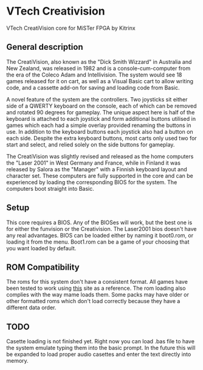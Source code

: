 # VTech Creativision

VTech CreatiVision core for MiSTer FPGA by Kitrinx

## General description
The CreatiVision, also known as the "Dick Smith Wizzard" in Australia and New Zealand, was released in 1982 and is a console-cum-computer from the era of the Coleco Adam and Intellivision. The system would see 18 games released for it on cart, as well as a Visual Basic cart to allow writing code, and a cassette add-on for saving and loading code from Basic.

A novel feature of the system are the controllers. Two joysticks sit either side of a QWERTY keyboard on the console, each of which can be removed and rotated 90 degrees for gameplay. The unique aspect here is half of the keyboard is attached to each joystick and form additional buttons utilised in games which each had a simple overlay provided renaming the buttons in use. In addition to the keyboard buttons each joystick also had a button on each side. Despite the extra keyboard buttons, most carts only used two for start and select, and relied solely on the side buttons for gameplay.

The CreatiVision was slightly revised and released as the home computers the "Laser 2001" in West Germany and France, while in Finland it was released by Salora as the "Manager" with a Finnish keyboard layout and character set. These computers are fully supported in the core and can be experienced by loading the corresponding BIOS for the system. The computers boot straight into Basic.

## Setup
This core requires a BIOS. Any of the BIOSes will work, but the best one is for either the funvision or the Creativision. The Laser2001 bios doesn't have any real advantages. BIOS can be loaded either by naming it boot0.rom, or loading it from the menu. Boot1.rom can be a game of your choosing that you want loaded by default.

## ROM Compatibility
The roms for this system don't have a consistent format. All games have been tested to work using [this](http://www.madrigaldesign.it/creativemu/news.php) site as a reference. The rom loading also complies with the way mame loads them. Some packs may have older or other formatted roms which don't load correctly because they have a different data order.

## TODO
Casette loading is not finished yet. Right now you can load .bas file to have the system emulate typing them into the basic prompt. In the future this will be expanded to load proper audio casettes and enter the text directly into memory.
